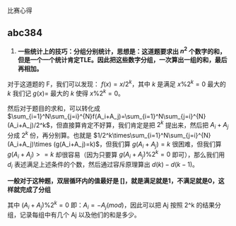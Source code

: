 比赛心得
## abc384

1. **一些统计上的技巧：分组分别统计，思想是：这道题要求出 $n^2$ 个数字的和，但是一个一个统计肯定TLE。因此把这些数字分组，一次算出一组的和，最后再相加。** 

对于这道题的 F，我们可以发现： $f(x)=x/2^k$，其中 $k$ 是满足 $x\%2^k=0$ 最大的 $k$ 我们记 $g(x)=$ 最大的 $k$ 使得 $x\%2^k=0$。

然后对于题目的求和，可以转化成 $\sum_{i=1}^N\sum_{j=i}^{N}f(A_i+A_j)=\sum_{i=1}^N\sum_{j=i}^{N}(A_i+A_j)/2^k$，但直接算肯定不好算，我们肯定是把 $2^k$ 提出来，然后把 $A_i+A_j$ 分成 $2^k$ 份，再分别算。也就是 $1/2^k\times\sum_{i=1}^N\sum_{j=i}^{N}(A_i+A_j)\times (g(A_i+A_j)=k)$，但我们算 $g(A_i+A_j)=k$ 很困难，但我们算 $g(A_i+A_j)>=k$ 却很容易（因为只要算 $g(A_i+A_j)\% 2^k=0$ 即可），那么我们用 $d_i$ 表述满足上述条件的个数，然后通过容斥原理算出 $d(k)-d(k-1)$。

**一般对于这种题，双层循环内的值最好是 []，就是满足就是1，不满足就是0，这样就完成了分组**

其中 $(A_i+A_j)\% 2^k=0$ 即：$A_i=-A_j(mod )$，因此可以把 Aj 按照 2^k 的结果分组，记录每组中有几个 Aj 以及他们的和是多少。
